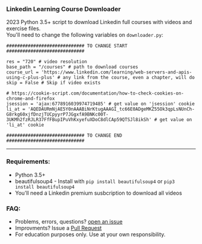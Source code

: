 
### Linkedin Learning Course Downloader

2023 Python 3.5+ script to download Linkedin full courses with videos and exercise files.    
You'll need to change the following variables on `downloader.py`:
```
############################# TO CHANGE START #############################

res = "720" # video resolution  
base_path = "/courses" # path to download courses  
course_url = 'https://www.linkedin.com/learning/web-servers-and-apis-using-c-plus-plus' # any link from the course, even a chapter, will do 
skip = False # Skip if video exists  

# https://cookie-script.com/documentation/how-to-check-cookies-on-chrome-and-firefox
jsession = 'ajax:6778916039974719485' # get value on 'jsession' cookie  
li_at = 'AQEDAURmNjAE5Y0nAAABiNrKtugAAAGI_tc66E0ADgeMKZ55Ok3qpLsNUnCh-G8rkg60xjfDnzjTUCpyyrP7JGgxfA9BNKc00T-3UKMh2fzRJLR37FfFBupIPuVhKxyefuXDoC8dlCAp59QTSJl8ikSh' # get value on 'li_at' cookie

############################# TO CHANGE END #############################
```
----
### Requirements: 
 - Python 3.5+
 - beautifulsoup4 - Install with `pip install beautifulsoup4` or `pip3 install beautifulsoup4`
 - You'll need a Linkedin premium susbcription to download all videos

### FAQ:
 - Problems, errors, questions? [open an issue](https://github.com/x011/linkedin_learning_course_downloader/issues)
 - Improvments? Issue a [Pull Request](https://github.com/x011/linkedin_learning_course_downloader/pulls)
 - For education purposes only. Use at your own responsibility.

